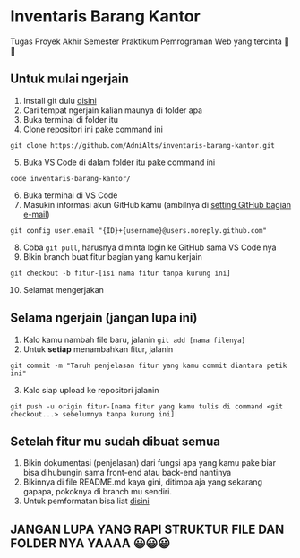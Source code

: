 # Inventaris Barang Kantor

Tugas Proyek Akhir Semester Praktikum Pemrograman Web yang tercinta 🥰🥰

## Untuk mulai ngerjain
1. Install git dulu [disini](https://git-scm.com/downloads)
2. Cari tempat ngerjain kalian maunya di folder apa
3. Buka terminal di folder itu
4. Clone repositori ini pake command ini
```
git clone https://github.com/AdniAlts/inventaris-barang-kantor.git
```
5. Buka VS Code di dalam folder itu pake command ini
```
code inventaris-barang-kantor/
```
6. Buka terminal di VS Code
7. Masukin informasi akun GitHub kamu (ambilnya di [setting GitHub bagian e-mail](https://github.com/settings/emails))
```
git config user.email "{ID}+{username}@users.noreply.github.com"
```
8. Coba `git pull`, harusnya diminta login ke GitHub sama VS Code nya
9. Bikin branch buat fitur bagian yang kamu kerjain
```
git checkout -b fitur-[isi nama fitur tanpa kurung ini]
```
10. Selamat mengerjakan

## Selama ngerjain (jangan lupa ini)
1. Kalo kamu nambah file baru, jalanin `git add [nama filenya]`
2. Untuk **setiap** menambahkan fitur, jalanin
```
git commit -m "Taruh penjelasan fitur yang kamu commit diantara petik ini"
```
3. Kalo siap upload ke repositori jalanin
```
git push -u origin fitur-[nama fitur yang kamu tulis di command <git checkout...> sebelumnya tanpa kurung ini]
```

## Setelah fitur mu sudah dibuat semua
1. Bikin dokumentasi (penjelasan) dari fungsi apa yang kamu pake biar bisa dihubungin sama front-end atau back-end nantinya
2. Bikinnya di file README.md kaya gini, ditimpa aja yang sekarang gapapa, pokoknya di branch mu sendiri.
3. Untuk pemformatan bisa liat [disini](https://docs.github.com/en/get-started/writing-on-github/getting-started-with-writing-and-formatting-on-github/basic-writing-and-formatting-syntax)

## JANGAN LUPA YANG RAPI STRUKTUR FILE DAN FOLDER NYA YAAAA 😃😃😃